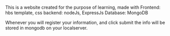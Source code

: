 This is a website created for the purpose of learning, made with
Frontend: hbs template, css
backend: nodeJs, ExpressJs
Database: MongoDB

Whenever you will register your information, and click submit the info will be stored in mongodb on your localserver.
